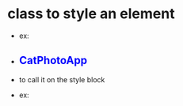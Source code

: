 # class to style an element 
- ex: 
- <h2 class="blue-text">CatPhotoApp</h2>

- to call it on the style block 
- ex: 
<style>
  .blue-text {
    color: blue;
  }
</style>